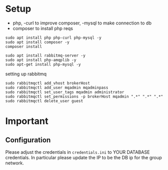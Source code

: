 # Setup
- php, -curl to improve composer, -mysql to make connection to db
- composer to install php reqs
```
sudo apt install php php-curl php-mysql -y
sudo apt install composer -y
composer install
```

```
sudo apt install rabbitmq-server -y
sudo apt install php-amqplib -y
sudo apt-get install php-mysql -y
```

setting up rabbitmq
```
sudo rabbitmqctl add_vhost brokerHost
sudo rabbitmqctl add_user mqadmin mqadminpass
sudo rabbitmqctl set_user_tags mqadmin administrator
sudo rabbitmqctl set_permissions -p brokerHost mqadmin ".*" ".*" ".*"
sudo rabbitmqctl delete_user guest
```
# Important
## Configuration
Please adjust the credentials in `credentials.ini` to YOUR DATABASE credentials. In particular please update the IP to be the DB ip for the group network.
